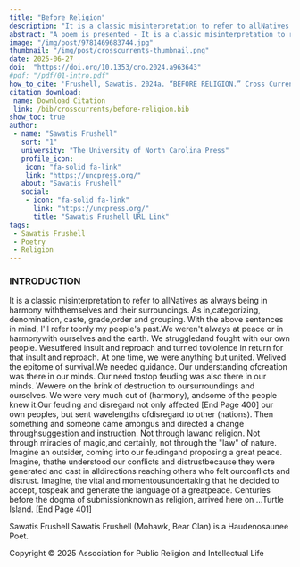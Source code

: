 ```yaml
---
title: "Before Religion"
description: "It is a classic misinterpretation to refer to allNatives as always being in harmony withthemselves and their surroundings. As in,categorizing, denomination, caste, grade,order and grouping"
abstract: "A poem is presented - It is a classic misinterpretation to refer to allNatives as always being in harmony withthemselves and their surroundings. As in,categorizing, denomination, caste, grade,order and grouping.    With the above sentences in mind, I'll refer toonly my people's past.We weren't always at peace or in harmonywith ourselves and the earth. We struggledand fought with our own people. Wesuffered insult and reproach and turned toviolence in return for that insult and reproach. "
image: "/img/post/9781469683744.jpg"
thumbnail: "/img/post/crosscurrents-thumbnail.png"
date: 2025-06-27
doi:  "https://doi.org/10.1353/cro.2024.a963643"
#pdf: "/pdf/01-intro.pdf"
how_to_cite: 'Frushell, Sawatis. 2024a. “BEFORE RELIGION.” Cross Currents 74 (4): 400–401.'
citation_download: 
 name: Download Citation
 link: /bib/crosscurrents/before-religion.bib
show_toc: true
author: 
 - name: "Sawatis Frushell"
   sort: "1"
   university: "The University of North Carolina Press"
   profile_icon: 
    icon: "fa-solid fa-link"
    link: "https://uncpress.org/"
   about: "Sawatis Frushell"
   social:
    - icon: "fa-solid fa-link"
      link: "https://uncpress.org/"
      title: "Sawatis Frushell URL Link"
tags: 
 - Sawatis Frushell
 - Poetry
 - Religion
---
```


### INTRODUCTION

It is a classic misinterpretation to refer to allNatives as always being in harmony withthemselves and their surroundings. As in,categorizing, denomination, caste, grade,order and grouping.    With the above sentences in mind, I'll refer toonly my people's past.We weren't always at peace or in harmonywith ourselves and the earth. We struggledand fought with our own people. Wesuffered insult and reproach and turned toviolence in return for that insult and reproach.    At one time, we were anything but united. Welived the epitome of survival.We needed guidance. Our understanding ofcreation was there in our minds. Our need tostop feuding was also there in our minds. Wewere on the brink of destruction to oursurroundings and ourselves.    We were very much out of (harmony), andsome of the people knew it.Our feuding and disregard not only affected [End Page 400] our own peoples, but sent wavelengths ofdisregard to other (nations).    Then something and someone came amongus and directed a change throughsuggestion and instruction. Not through lawand religion. Not through miracles of magic,and certainly, not through the "law" of nature.    Imagine an outsider, coming into our feudingand proposing a great peace. Imagine, thathe understood our conflicts and distrustbecause they were generated and cast in alldirections reaching others who felt ourconflicts and distrust.    Imagine, the vital and momentousundertaking that he decided to accept, tospeak and generate the language of a greatpeace.    Centuries before the dogma of submissionknown as religion, arrived here on …Turtle Island. [End Page 401]

Sawatis Frushell
Sawatis Frushell (Mohawk, Bear Clan) is a Haudenosaunee Poet.

Copyright © 2025 Association for Public Religion and Intellectual Life